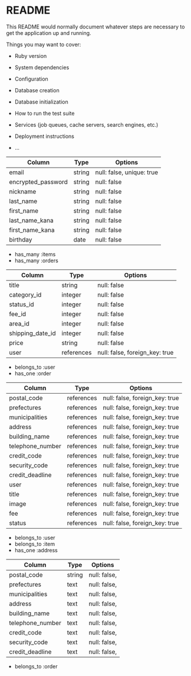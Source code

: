 # README

This README would normally document whatever steps are necessary to get the
application up and running.

Things you may want to cover:

* Ruby version

* System dependencies

* Configuration

* Database creation

* Database initialization

* How to run the test suite

* Services (job queues, cache servers, search engines, etc.)

* Deployment instructions

* ...

<!-- テーブル設計 -->

<!-- usersテーブル -->
| Column             | Type   | Options                   |
| ------------------ | ------ | ------------------------- |
| email              | string | null: false, unique: true |
| encrypted_password | string | null: false               |
| nickname           | string | null: false               |
| last_name          | string | null: false               |
| first_name         | string | null: false               |
| last_name_kana     | string | null: false               |
| first_name_kana    | string | null: false               |
| birthday           | date   | null: false               |

 - has_many :items
 - has_many :orders

<!-- itemsテーブル -->
| Column           | Type       | Options                        |
| ---------------- | ---------- | ------------------------------ |
| title            | string     | null: false                    |
| category_id      | integer    | null: false                    |
| status_id        | integer    | null: false                    |
| fee_id           | integer    | null: false                    |
| area_id          | integer    | null: false                    |
| shipping_date_id | integer    | null: false                    |
| price            | string     | null: false                    |
| user             | references | null: false, foreign_key: true |

 - belongs_to :user
 - has_one :order

<!-- ordersテーブル -->
| Column           | Type       | Options                        |
| -----------------| ---------- | ------------------------------ |
| postal_code      | references | null: false, foreign_key: true |
| prefectures      | references | null: false, foreign_key: true |
| municipalities   | references | null: false, foreign_key: true |
| address          | references | null: false, foreign_key: true |
| building_name    | references | null: false, foreign_key: true |
| telephone_number | references | null: false, foreign_key: true |
| credit_code      | references | null: false, foreign_key: true |
| security_code    | references | null: false, foreign_key: true |
| credit_deadline  | references | null: false, foreign_key: true |
| user             | references | null: false, foreign_key: true |
| title            | references | null: false, foreign_key: true |
| image            | references | null: false, foreign_key: true |
| fee              | references | null: false, foreign_key: true |
| status           | references | null: false, foreign_key: true |

 - belongs_to :user
 - belongs_to :item
 - has_one    :address

<!-- addressesテーブル -->
| Column           | Type       | Options                        |
| -----------------| ---------- | ------------------------------ |
| postal_code      | string     | null: false,                   |
| prefectures      | text       | null: false,                   |
| municipalities   | text       | null: false,                   |
| address          | text       | null: false,                   |
| building_name    | text       | null: false,                   |
| telephone_number | text       | null: false,                   |
| credit_code      | text       | null: false,                   |
| security_code    | text       | null: false,                   |
| credit_deadline  | text       | null: false,                   |

 - belongs_to :order